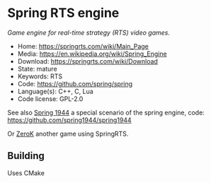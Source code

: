 # Spring RTS engine

_Game engine for real-time strategy (RTS) video games._

- Home: https://springrts.com/wiki/Main_Page
- Media: https://en.wikipedia.org/wiki/Spring_Engine
- Download: https://springrts.com/wiki/Download
- State: mature
- Keywords: RTS
- Code: https://github.com/spring/spring
- Language(s): C++, C, Lua
- Code license: GPL-2.0

See also [Spring 1944](http://spring1944.net/) a special scenario of the spring engine, code: https://github.com/spring1944/spring1944

Or [ZeroK](http://zero-k.info/) another game using SpringRTS.

## Building

Uses CMake
